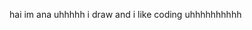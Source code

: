 hai im ana
uhhhhh i draw and i like coding
uhhhhhhhhhh

<!---
TheAnaRina/TheAnaRina is a ✨ special ✨ repository because its `README.md` (this file) appears on your GitHub profile.
You can click the Preview link to take a look at your changes.
--->
